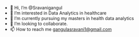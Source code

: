 - 👋 Hi, I’m @Sravanigangul
- 👀 I’m interested in Data Analytics in healthcare
- 🌱 I’m currently pursuing my masters in health data analytics
- 💞️ I’m looking to collaborate.
- 📫 How to reach me gangulasravani1@gmail.com

<!---
Sravanigangul/Sravanigangul is a ✨ special ✨ repository because its `README.md` (this file) appears on your GitHub profile.
You can click the Preview link to take a look at your changes.
--->
